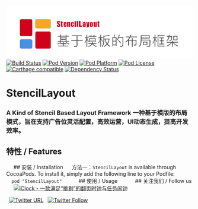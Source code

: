 ![logo](logo.png)
[![Build Status](http://img.shields.io/travis/pcjbird/StencilLayout/master.svg?style=flat)](https://travis-ci.org/pcjbird/StencilLayout)
[![Pod Version](http://img.shields.io/cocoapods/v/StencilLayout.svg?style=flat)](http://cocoadocs.org/docsets/StencilLayout/)
[![Pod Platform](http://img.shields.io/cocoapods/p/StencilLayout.svg?style=flat)](http://cocoadocs.org/docsets/StencilLayout/)
[![Pod License](http://img.shields.io/cocoapods/l/StencilLayout.svg?style=flat)](https://www.apache.org/licenses/LICENSE-2.0.html)
[![Carthage compatible](https://img.shields.io/badge/Carthage-compatible-4BC51D.svg?style=flat)](https://github.com/pcjbird/StencilLayout)
[![Dependency Status](https://www.versioneye.com/objective-c/StencilLayout/badge.svg?style=flat)](https://www.versioneye.com/objective-c/StencilLayout)

# StencilLayout

### A Kind of Stencil Based Layout Framework 一种基于模版的布局模式，旨在支持广告位灵活配置，高效运营，UI动态生成，提高开发效率。

## 特性 / Features




  
  ## 安装 / Installation
  
  方法一：`StencilLayout` is available through CocoaPods. To install it, simply add the following line to your Podfile:
  
  ```
  pod "StencilLayout"
  ```
  
  ## 使用 / Usage
  
  
  
  ## 关注我们 / Follow us
  
  <a href="https://itunes.apple.com/cn/app/iclock-一款满足-挑剔-的翻页时钟与任务闹钟/id1128196970?pt=117947806&ct=com.github.pcjbird.StencilLayout&mt=8"><img src="https://github.com/pcjbird/AssetsExtractor/raw/master/iClock.gif" width="400" title="iClock - 一款满足“挑剔”的翻页时钟与任务闹钟"></a>

  [![Twitter URL](https://img.shields.io/twitter/url/http/shields.io.svg?style=social)](https://twitter.com/intent/tweet?text=https://github.com/pcjbird/StencilLayout)
  [![Twitter Follow](https://img.shields.io/twitter/follow/pcjbird.svg?style=social)](https://twitter.com/pcjbird)
